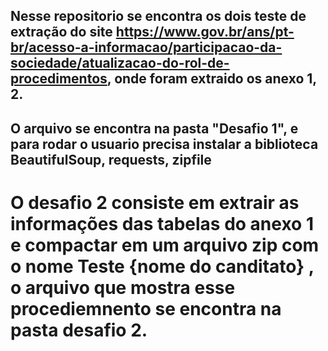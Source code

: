 ## Nesse repositorio se encontra os dois teste de extração do site https://www.gov.br/ans/pt-br/acesso-a-informacao/participacao-da-sociedade/atualizacao-do-rol-de-procedimentos, onde foram extraido os anexo 1, 2. 
## O arquivo se encontra na pasta "Desafio 1", e para rodar o usuario precisa instalar a biblioteca  BeautifulSoup, requests, zipfile


# O desafio 2 consiste em extrair as informações das tabelas do anexo 1 e compactar em um arquivo zip com o nome Teste {nome do canditato}  , o arquivo que mostra esse procediemnento se encontra na pasta desafio 2.
